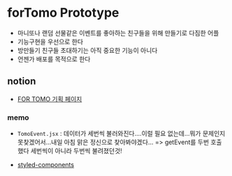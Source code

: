 # forTomo Prototype

- 마니또나 랜덤 선물같은 이벤트를 좋아하는 친구들을 위해 만들기로 다짐한 어플
- 기능구현을 우선으로 한다
- 방만들기 친구들 초대하기는 아직 중요한 기능이 아니다
- 언젠가 배포를 목적으로 한다

## notion

- [FOR TOMO 기획 페이지](https://hym0nly.notion.site/forTomo-bdd440b5252f4fa5a2a3ca026ae34f5b)



### memo

- ``` TomoEvent.jsx ``` : 데이터가 세번씩 불러와진다....이럴 필요 없는데...뭐가 문제인지 못찾겠어서...내일 아침 맑은 정신으로 찾아봐야겠다... => getEvent를 두번 호출했다 세번씩이 아니라 두번씩 불려졌던것!

- [styled-components](https://styled-components.com/docs/api)

